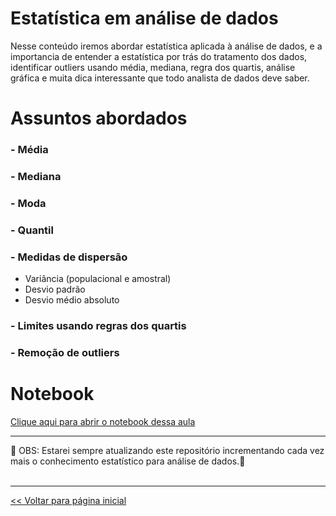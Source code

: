 # Estatística em análise de dados

Nesse conteúdo iremos abordar estatística aplicada à análise de dados, e a importancia de entender
a estatística por trás do tratamento dos dados, identificar outliers usando média, mediana,
regra dos quartis, análise gráfica e muita dica interessante que todo analista de dados deve saber.

# Assuntos abordados

### - Média
### - Mediana
### - Moda
### - Quantil
### - Medidas de dispersão
  - Variância (populacional e amostral)
  - Desvio padrão
  - Desvio médio absoluto
### - Limites usando regras dos quartis
### - Remoção de outliers

# Notebook

[Clique aqui para abrir o notebook dessa aula](https://github.com/dev-daniel-amorim/AD-Estatistica/blob/main/AD-Estatistica.ipynb)

<hr>

:construction: OBS: Estarei sempre atualizando este repositório incrementando cada vez mais o conhecimento estatístico para análise de dados.:construction:
<br>
<br>
<hr>

[<< Voltar para página inicial](https://github.com/dev-daniel-amorim)

 

